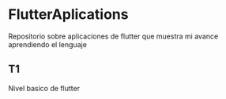 # FlutterAplications
Repositorio sobre aplicaciones de flutter que muestra mi avance aprendiendo el lenguaje
## T1
Nivel basico de flutter
